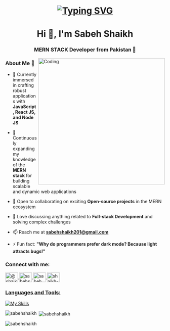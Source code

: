 
<h1 align = "center">
<a href="https://git.io/typing-svg"><img src="https://readme-typing-svg.herokuapp.com?font=Fira+Code&size=75&duration=1500&pause=600&color=0CE82B&background=000000EE&center=true&vCenter=true&multiline=true&width=1920&height=384&lines=Hello+there!;My+name+is+Sabeh+Shaikh%2C+;Welcome+to+my+README" alt="Typing SVG" /></a>
</h1>

<h1 align="center">Hi 👋, I'm Sabeh Shaikh</h1>
<h3 align="center">MERN STACK Developer from Pakistan 🚀</h3>

<img align="right" alt="Coding" width="400" src="https://cdn.dribbble.com/users/1162077/screenshots/3848914/programmer.gif" >

### About Me 🚀

- 🔭 Currently immersed in crafting robust applications with **JavaScript, React JS, and Node JS**

- 🌱 Continuously expanding my knowledge of the **MERN stack** for building scalable and dynamic web applications

- 👯 Open to collaborating on exciting **Open-source projects** in the MERN ecosystem

- 💬 Love discussing anything related to **Full-stack Development** and solving complex challenges

- 📫 Reach me at **sabehshaikh201@gmail.com**

- ⚡ Fun fact: **"Why do programmers prefer dark mode? Because light attracts bugs!"**

<h3 align="left">Connect with me:</h3>
<p align="left">
<a href="https://twitter.com/@shaikh_sabeh" target="blank"><img align="center" src="https://raw.githubusercontent.com/rahuldkjain/github-profile-readme-generator/master/src/images/icons/Social/twitter.svg" alt="@shaikh_sabeh" height="30" width="40" />
</a>
<a href="https://fb.com/sabehshaikh420" target="blank"><img align="center" src="https://raw.githubusercontent.com/rahuldkjain/github-profile-readme-generator/master/src/images/icons/Social/facebook.svg" alt="sabehshaikh420" height="30" width="40" />
</a>
<a href="https://instagram.com/sabeh._.shaikh" target="blank"><img align="center" src="https://raw.githubusercontent.com/rahuldkjain/github-profile-readme-generator/master/src/images/icons/Social/instagram.svg" alt="sabeh._.shaikh" height="30" width="40" />
</a>
<a href="https://www.linkedin.com/in/sabeh-shaikh-016623245/" target="blank"><img align="center" src="https://raw.githubusercontent.com/rahuldkjain/github-profile-readme-generator/master/src/images/icons/Social/linked-in-alt.svg" alt="shaikh-sabeh" height="30" width="40" />
</p>

<h3 align="left">Languages and Tools:</h3>

[![My Skills](https://skillicons.dev/icons?i=html,css,js,ts,firebase,react,c,github,vscode,netlify,nodejs,python,mongodb,expressjs,jquery )]([https://skillicons.dev](https://skillicons.dev/))

<p><img align="left" src="https://github-readme-stats.vercel.app/api/top-langs?username=sabehshaikh&show_icons=true&locale=en&layout=compact" alt="sabehshaikh" /></p>

<p>&nbsp;<img align="center" src="https://github-readme-stats.vercel.app/api?username=sabehshaikh&show_icons=true&locale=en" alt="sabehshaikh" /></p>

<p><img align="center" src="https://github-readme-streak-stats.herokuapp.com/?user=sabehshaikh&" alt="sabehshaikh" /></p>
